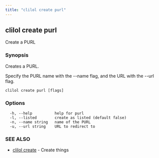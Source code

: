 ```yaml
---
title: "clilol create purl"
---
```

## clilol create purl

Create a PURL

### Synopsis

Creates a PURL.

Specify the PURL name with the --name flag, and the URL with the
--url flag.

```
clilol create purl [flags]
```

### Options

```
  -h, --help          help for purl
  -l, --listed        create as listed (default false)
  -n, --name string   name of the PURL
  -u, --url string    URL to redirect to
```

### SEE ALSO

* [clilol create](clilol_create.md)	 - Create things

